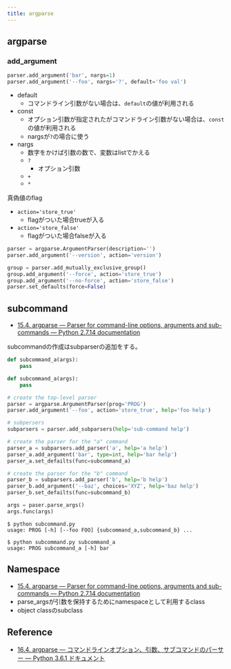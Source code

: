```yaml
---
title: argparse
---
```


## argparse

### add_argument

```python
parser.add_argument('bar', nargs=1)
parser.add_argument('--foo', nargs='?', default='foo val')
```

* default
    * コマンドライン引数がない場合は、`default`の値が利用される
* const
    * オプション引数が指定されたがコマンドライン引数がない場合は、`const`の値が利用される
    * nargsが`?`の場合に使う
* nargs
    * 数字をかけば引数の数で、変数はlistでかえる
    * `?`
        * オプション引数
    * `+`
    * `*`

真偽値のflag

* `action='store_true'`
    * flagがついた場合trueが入る
* `action='store_false'`
    * flagがついた場合falseが入る

```python
parser = argparse.ArgumentParser(description='')
parser.add_argument('--version', action='version')

group = parser.add_mutually_exclusive_group()
group.add_argument('--force', action='store_true')
group.add_argument('--no-force', action='store_false')
parser.set_defaults(force=False)
```

## subcommand
* [15.4. argparse — Parser for command-line options, arguments and sub-commands — Python 2.7.14 documentation](https://docs.python.org/2/library/argparse.html#sub-commands)

subcommandの作成はsubparserの追加をする。

```python
def subcommand_a(args):
    pass

def subcommand_a(args):
    pass

# create the top-level parser
parser = argparse.ArgumentParser(prog='PROG')
parser.add_argument('--foo', action='store_true', help='foo help')

# subpersers
subparsers = parser.add_subparsers(help='sub-command help')

# create the parser for the "a" command
parser_a = subparsers.add_parser('a', help='a help')
parser_a.add_argument('bar', type=int, help='bar help')
parser_a.set_defailts(func=subcommand_a)

# create the parser for the "b" command
parser_b = subparsers.add_parser('b', help='b help')
parser_b.add_argument('--baz', choices='XYZ', help='baz help')
parser_b.set_defailts(func=subcommand_b)

args = paser.parse_args()
args.func(args)
```

```
$ python subcommand.py
usage: PROG [-h] [--foo FOO] {subcommand_a,subcommand_b} ...

$ python subcommand.py subcommand_a
usage: PROG subcommand_a [-h] bar
```




## Namespace
* [15.4. argparse — Parser for command-line options, arguments and sub-commands — Python 2.7.14 documentation](https://docs.python.org/2/library/argparse.html#argparse.Namespace)
* parse_argsが引数を保持するためにnamespaceとして利用するclass
* object classのsubclass

## Reference
* [16.4. argparse — コマンドラインオプション、引数、サブコマンドのパーサー — Python 3.6.1 ドキュメント](https://docs.python.jp/3/library/argparse.html)
